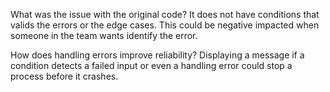 What was the issue with the original code?
It does not have conditions that valids the errors or the edge cases. This could be negative impacted when someone in the team wants identify the error.

How does handling errors improve reliability?
Displaying a message if a condition detects a failed input or even a handling error could stop a process before it crashes.

